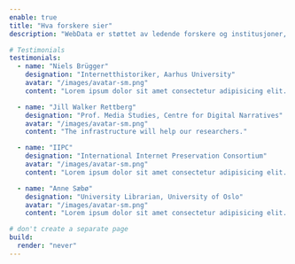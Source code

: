 ```yaml
---
enable: true
title: "Hva forskere sier"
description: "WebData er støttet av ledende forskere og institusjoner, både i Norge og utlandet. Her er noen av støtteuttalelsene vi mottok under utviklingen av prosjektet."

# Testimonials
testimonials:
  - name: "Niels Brügger"
    designation: "Internetthistoriker, Aarhus University"
    avatar: "/images/avatar-sm.png"
    content: "Lorem ipsum dolor sit amet consectetur adipisicing elit. Qui iusto illo molestias, assumenda expedita commodi inventore non itaque molestiae voluptatum dolore, facilis sapiente, repellat veniam."

  - name: "Jill Walker Rettberg"
    designation: "Prof. Media Studies, Centre for Digital Narratives"
    avatar: "/images/avatar-sm.png"
    content: "The infrastructure will help our researchers."

  - name: "IIPC"
    designation: "International Internet Preservation Consortium"
    avatar: "/images/avatar-sm.png"
    content: "Lorem ipsum dolor sit amet consectetur adipisicing elit. Qui iusto illo molestias, assumenda expedita commodi inventore non itaque molestiae voluptatum dolore, facilis sapiente, repellat veniam."

  - name: "Anne Sæbø"
    designation: "University Librarian, University of Oslo"
    avatar: "/images/avatar-sm.png"
    content: "Lorem ipsum dolor sit amet consectetur adipisicing elit. Qui iusto illo molestias, assumenda expedita commodi inventore non itaque molestiae voluptatum dolore, facilis sapiente, repellat veniam."

# don't create a separate page
build:
  render: "never"
---
```

